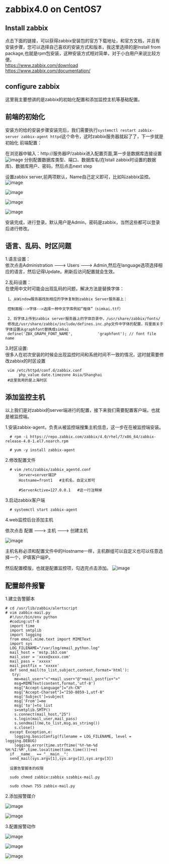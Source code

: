 # zabbix4.0 on CentOS7
## Install zabbix
点击下面的链接，可以获得zabbix安装包的官方下载地址，和官方文档，并且有安装步骤，您可以选择自己喜欢的安装方式和版本，我这里选择的是Install from package,也就是rpm包安装，这种安装方式相对简单，对于小白用户来说比较方便。  
https://www.zabbix.com/download
https://www.zabbix.com/documentation/
## configure zabbix
这里我主要想讲的是zabbix的初始化配置和添加监控主机等基础配置。
## 前端的初始化
安装方的给的安装步骤安装完后，我们需要执行`systemctl restart zabbix-server zabbix-agent httpd`这个命令，这时zabbix服务器就起了了，下一步就是初始化
前端配置：

在浏览器中输入：http://服务器IP/zabbix进入配置页面,第一步是数据库连接设置
![image](https://github.com/gtdong/troubleshooting/blob/master/images/zabbix1.jpg)
分别配置数据库类型、端口、数据库名(在Istall zabbix时设置的数据库)、数据库用户、密码，然后点击next step

设置zabbix server,前两项默认，Name自己定义即可，比如叫zabbix监控。
![image](https://github.com/gtdong/troubleshooting/blob/master/images/zabbix2.png)

![image](https://github.com/gtdong/troubleshooting/blob/master/images/zabbix3.png)

![image](https://github.com/gtdong/troubleshooting/blob/master/images/zabbix4.png)

![image](https://github.com/gtdong/troubleshooting/blob/master/images/zabbix5.png)

安装完成，进行登录。默认用户是Admin，密码是zabbix，当然这些都可以登录后进行修改。

## 语言、乱码、时区问题
1.语言设置：   
依次点击Administration ---> Users ---> Admin,然后在language选项选择相应的语言，然后记得Update。刷新后访问配置就会生效。

2.乱码设置：   
  在使用中文时可能会出现乱码的问题，解决方法是替换字体：
  
     1、从Window服务器找到相应的字休复制到zabbix Server服务器上：

     控制面板-->字体-->选择一种中文字库例如“楷体”（simkai.ttf）
     
     2、将字体上传到zabbix server服务器上的字体目录中，/usr/share/zabbix/fonts/    
     修改此/usr/share/zabbix/include/defines.inc.php文件中字体的配置，将里面关于字体设置从graphfont替换成simkai
     define('ZBX_GRAPH_FONT_NAME',           'graphfont'); // font file name
3.时区设置:  
    很多人在初次安装的时候会出现监控时间和系统时间不一致的情况，这时就需要修改zabbix的时区设置
    
     vim /etc/httpd/conf.d/zabbix.conf
          php_value date.timezone Asia/Shanghai
     #这里我用的是上海时区
     
## 添加监控主机

以上我们是对zabbix的server端进行的配置，接下来我们需要配置客户端，也就是被监控端。

1.安装zabbix-agent，负责从被监控端搜集主机信息，这一步在在被监控端安装。

      # rpm -i https://repo.zabbix.com/zabbix/4.0/rhel/7/x86_64/zabbix-release-4.0-1.el7.noarch.rpm
      
      # yum -y install zabbix-agent
      
2.修改配置文件

      # vim /etc/zabbix/zabbix_agentd.conf
          Server=server端IP
          Hostname=front1   #主机名，自定义即可
          
          #ServerActive=127.0.0.1   #这一行注释掉
3.启动zabbix客户端
      
      # systemctl start zabbix-agent
      
4.web监控后台添加主机

依次点击 配置 ---> 主机 ---> 创建主机 

![image](https://github.com/gtdong/troubleshooting/blob/master/images/zabbix6.png)

主机名称必须和配置文件中的Hostname一样，主机群组可以自定义也可以任意选择一个，IP填客户端IP。   

然后配置模版，也就是配置监控项，勾选完点击添加。
![image](https://github.com/gtdong/troubleshooting/blob/master/images/zabbix7.png)

## 配置邮件报警
1.建立告警脚本

    # cd /usr/lib/zabbix/alertscript
    # vim zabbix-mail.py
      #!/usr/bin/env python
      #coding:utf-8
      import time
      import smtplib
      import logging
      from email.mime.text import MIMEText
      import sys
      LOG_FILENAME="/var/log/email_python.log"
      mail_host = 'mstp.163.com'
      mail_user = 'xxxx@xxxx.com'
      mail_pass = 'xxxxx'
      mail_postfix = 'xxxxx'
      def send_mail(to_list,subject,content,format='html'):
       try:
        me=mail_user+"<"+mail_user+"@"+mail_postfix+">"
        msg=MIMEText(content,format,'utf-8')
        msg["Accept-Language"]="zh-CN"
        msg["Accept-Charset"]="ISO-8859-1,utf-8"
        msg['Subject']=subject
        msg['From']=me
        msg['to']=to_list
        s=smtplib.SMTP()
        s.connect(mail_host,"25")
        s.login(mail_user,mail_pass)
        s.sendmail(me,to_list,msg.as_string())
        s.close()
      except Exception,e:
        logging.basicConfig(filename = LOG_FILENAME, level = logging.DEBUG)
        logging.error(time.strftime('%Y-%m-%d %H:%I:%M',time.localtime(time.time()))+e)
      if __name__ == "__main__":
      send_mail(sys.argv[1],sys.argv[2],sys.argv[3])
      
      设置告警脚本的权限

      sudo chmod zabbix:zabbix szabbix-mail.py

      sudo chown 755 zabbix-mail.py
      
 2.添加报警媒介
    
![image](https://github.com/gtdong/troubleshooting/blob/master/images/zabbix8.png)

![image](https://github.com/gtdong/troubleshooting/blob/master/images/zabbix9.png)

3.配置报警动作

![image](https://github.com/gtdong/troubleshooting/blob/master/images/zabbix10.png)

![image](https://github.com/gtdong/troubleshooting/blob/master/images/zabbix11.png)

![image](https://github.com/gtdong/troubleshooting/blob/master/images/zabbix12.png)





     
     


